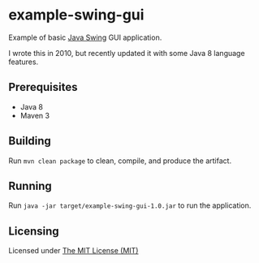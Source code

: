 # example-swing-gui
Example of basic [Java Swing](https://en.wikipedia.org/wiki/Swing_%28Java%29) GUI application.

I wrote this in 2010, but recently updated it with some Java 8 language features.

## Prerequisites
* Java 8
* Maven 3

## Building
Run ```mvn clean package``` to clean, compile, and produce the artifact.

## Running
Run ```java -jar target/example-swing-gui-1.0.jar``` to run the application.

## Licensing
Licensed under [The MIT License (MIT)](https://opensource.org/licenses/MIT)
